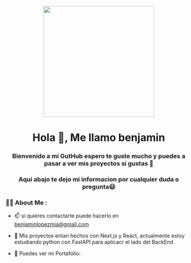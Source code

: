 <div id="header" align="center">
     <img src="https://media1.giphy.com/media/JqmupuTVZYaQX5s094/giphy.gif?cid=ecf05e47mkwl618a0xr8hf64d27g6tu2fqdrdtts4mwvfqg8&ep=v1_gifs_search&rid=giphy.gif&ct=g" width="300">
     <h1 align="center">Hola 👋, Me llamo benjamin</h1>
     <h3 align="center">Bienvenido a mi GutHub espero te guste mucho y puedes a pasar a ver mis proyectos si gustas 👀</h3>
     <h3 align="center"> Aqui abajo te dejo mi informacion por cualquier duda o pregunta😃</h3>
</div>

### 👨‍💻 About Me :

- 📫 si quieres contactarte puede hacerlo en benjaminlopezmia@gmail.com

- 📝 Mis proyectos entan hechos con Next.js y React, actualmente estoy estudiando python con FastAPI para aplicacr el      lado del BackEnd

- 💼 Puedes ver mi Portafolio: 

    
